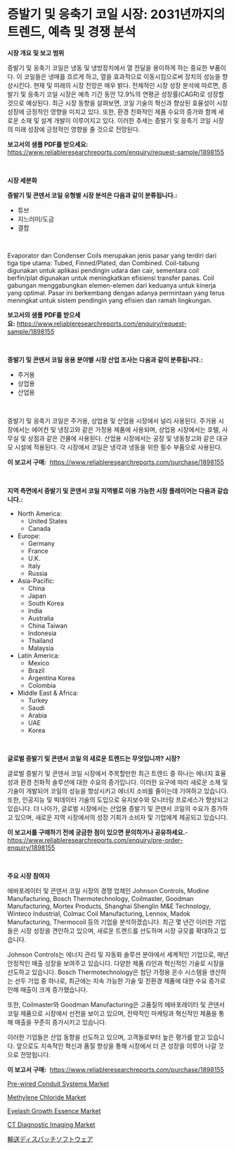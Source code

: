 <p><h1>증발기 및 응축기 코일 시장: 2031년까지의 트렌드, 예측 및 경쟁 분석</h1></p><p><strong>시장 개요 및 보고 범위</strong></p>
<p><p>증발기 및 응축기 코일은 냉동 및 냉방장치에서 열 전달을 용이하게 하는 중요한 부품이다. 이 코일들은 냉매를 흐르게 하고, 열을 효과적으로 이동시킴으로써 장치의 성능을 향상시킨다. 현재 및 미래의 시장 전망은 매우 밝다. 전체적인 시장 성장 분석에 따르면, 증발기 및 응축기 코일 시장은 예측 기간 동안 12.9%의 연평균 성장률(CAGR)로 성장할 것으로 예상된다. 최근 시장 동향을 살펴보면, 코일 기술의 혁신과 향상된 효율성이 시장 성장에 긍정적인 영향을 미치고 있다. 또한, 환경 친화적인 제품 수요의 증가와 함께 새로운 소재 및 설계 개발이 이루어지고 있다. 이러한 추세는 증발기 및 응축기 코일 시장의 미래 성장에 긍정적인 영향을 줄 것으로 전망된다.</p></p>
<p><strong>보고서의 샘플 PDF를 받으세요:</strong> <a href="https://www.reliableresearchreports.com/enquiry/request-sample/1898155">https://www.reliableresearchreports.com/enquiry/request-sample/1898155</a></p>
<p>&nbsp;</p>
<p><strong>시장 세분화</strong></p>
<p><strong>증발기 및 콘덴서 코일 유형별 시장 분석은 다음과 같이 분류됩니다.:</strong></p>
<p><ul><li>튜브</li><li>지느러미/도금</li><li>결합</li></ul></p>
<p>&nbsp;</p>
<p><p>Evaporator dan Condenser Coils merupakan jenis pasar yang terdiri dari tiga tipe utama: Tubed, Finned/Plated, dan Combined. Coil-tabung digunakan untuk aplikasi pendingin udara dan cair, sementara coil berfin/plat digunakan untuk meningkatkan efisiensi transfer panas. Coil gabungan menggabungkan elemen-elemen dari keduanya untuk kinerja yang optimal. Pasar ini berkembang dengan adanya permintaan yang terus meningkat untuk sistem pendingin yang efisien dan ramah lingkungan.</p></p>
<p><strong>보고서의 샘플 PDF를 받으세요:</strong>&nbsp;<a href="https://www.reliableresearchreports.com/enquiry/request-sample/1898155">https://www.reliableresearchreports.com/enquiry/request-sample/1898155</a></p>
<p>&nbsp;</p>
<p><strong> 증발기 및 콘덴서 코일 응용 분야별 시장 산업 조사는 다음과 같이 분류됩니다.:</strong></p>
<p><ul><li>주거용</li><li>상업용</li><li>산업용</li></ul></p>
<p>&nbsp;</p>
<p><p>증발기 및 응축기 코일은 주거용, 상업용 및 산업용 시장에서 널리 사용된다. 주거용 시장에서는 에어컨 및 냉장고와 같은 가정용 제품에 사용되며, 상업용 시장에서는 호텔, 사무실 및 상점과 같은 건물에 사용된다. 산업용 시장에서는 공장 및 냉동창고와 같은 대규모 시설에 적용된다. 각 시장에서 코일은 냉각과 냉동을 위한 필수 부품으로 사용된다.</p></p>
<p><strong>이 보고서 구매:</strong>&nbsp; <a href="https://www.reliableresearchreports.com/purchase/1898155">https://www.reliableresearchreports.com/purchase/1898155</a></p>
<p>&nbsp;</p>
<p><strong>지역 측면에서 증발기 및 콘덴서 코일 지역별로 이용 가능한 시장 플레이어는 다음과 같습니다.:</strong></p>
<p><ul>
    <li>
        North America:
        <ul>
            <li>United States</li>
            <li>Canada</li>
        </ul>
    </li>
    <li>
        Europe:
        <ul>
            <li>Germany</li>
            <li>France</li>
            <li>U.K.</li>
            <li>Italy</li>
            <li>Russia</li>
        </ul>
    </li>
    <li>
        Asia-Pacific:
        <ul>
            <li>China</li>
            <li>Japan</li>
            <li>South Korea</li>
            <li>India</li>
            <li>Australia</li>
            <li>China Taiwan</li>
            <li>Indonesia</li>
            <li>Thailand</li>
            <li>Malaysia</li>
        </ul>
    </li>
    <li>
        Latin America:
        <ul>
            <li>Mexico</li>
            <li>Brazil</li>
            <li>Argentina Korea</li>
            <li>Colombia</li>
        </ul>
    </li>
    <li>
        Middle East & Africa:
        <ul>
            <li>Turkey</li>
            <li>Saudi</li>
            <li>Arabia</li>
            <li>UAE</li>
            <li>Korea</li>
        </ul>
    </li>
    </ul></p>
<p>&nbsp;</p>
<p><strong>글로벌 증발기 및 콘덴서 코일 의 새로운 트렌드는 무엇입니까? 시장?</strong></p>
<p><p>글로벌 증발기 및 콘덴서 코일 시장에서 주목할만한 최근 트렌드 중 하나는 에너지 효율성과 환경 친화적 솔루션에 대한 수요의 증가입니다. 이러한 요구에 따라 새로운 소재 및 기술이 개발되어 코일의 성능을 향상시키고 에너지 소비를 줄이는데 기여하고 있습니다. 또한, 인공지능 및 빅데이터 기술의 도입으로 유지보수와 모니터링 프로세스가 향상되고 있습니다. 더 나아가, 글로벌 시장에서는 산업용 증발기 및 콘덴서 코일의 수요가 증가하고 있으며, 새로운 지역 시장에서의 성장 기회가 소비자 및 기업에게 제공되고 있습니다.</p></p>
<p><strong>이 보고서를 구매하기 전에 궁금한 점이 있으면 문의하거나 공유하세요.</strong>- <a href="https://www.reliableresearchreports.com/enquiry/pre-order-enquiry/1898155">https://www.reliableresearchreports.com/enquiry/pre-order-enquiry/1898155</a></p>
<p>&nbsp;</p>
<p><strong>주요 시장 참여자</strong></p>
<p><p>에바포레이터 및 콘덴서 코일 시장의 경쟁 업체인 Johnson Controls, Modine Manufacturing, Bosch Thermotechnology, Coilmaster, Goodman Manufacturing, Mortex Products, Shanghai Shenglin M&E Technology, Winteco Industrial, Colmac Coil Manufacturing, Lennox, Madok Manufacturing, Thermocoil 등의 기업을 분석하겠습니다. 최근 몇 년간 이러한 기업들은 시장 성장을 견인하고 있으며, 새로운 트렌드를 선도하며 시장 규모를 확대하고 있습니다. </p><p>Johnson Controls는 에너지 관리 및 자동화 솔루션 분야에서 세계적인 기업으로, 매년 안정적인 매출 성장을 보여주고 있습니다. 다양한 제품 라인과 혁신적인 기술로 시장을 선도하고 있습니다. Bosch Thermotechnology은 첨단 가정용 온수 시스템을 생산하는 선두 기업 중 하나로, 최근에는 지속 가능한 기술 및 친환경 제품에 대한 수요 증가로 인해 매출이 크게 증가했습니다. </p><p>또한, Coilmaster와 Goodman Manufacturing은 고품질의 에바포레이터 및 콘덴서 코일 제품으로 시장에서 선전을 보이고 있으며, 전략적인 마케팅과 혁신적인 제품을 통해 매출을 꾸준히 증가시키고 있습니다. </p><p>이러한 기업들은 산업 동향을 선도하고 있으며, 고객들로부터 높은 평가를 받고 있습니다. 앞으로도 지속적인 혁신과 품질 향상을 통해 시장에서 더 큰 성장을 이루어 나갈 것으로 전망됩니다.</p></p>
<p><strong>이 보고서 구매:</strong>&nbsp;&nbsp;<a href="https://www.reliableresearchreports.com/purchase/1898155">https://www.reliableresearchreports.com/purchase/1898155</a></p>
<p><p><a href="https://boundless-drawbridge-702.notion.site/Decoding-the-Pre-wired-Conduit-Systems-Market-A-Deep-Dive-into-the-Latest-Market-Trends-Market-Seg-500dda8faac24256ab0d75eff37a70a2">Pre-wired Conduit Systems Market</a></p><p><a href="https://github.com/bmorecock/Market-Research-Report-List-2/blob/main/methylene-chloride-market.md">Methylene Chloride Market</a></p><p><a href="https://issuu.com/reportprime-2/docs/eyelash-growth-essence-market-size-2030.pptx">Eyelash Growth Essence Market</a></p><p><a href="https://issuu.com/reportprime-2/docs/ct-diagnostic-imaging-market-size-2030.pptx">CT Diagnostic Imaging Market</a></p><p><a href="https://github.com/cnnriuez22368/Market-Research-Report-List-1/blob/main/5241697194327.md">輸送ディスパッチソフトウェア</a></p></p>
